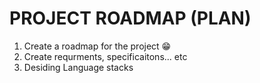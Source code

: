 # PROJECT ROADMAP (PLAN)
1. Create a roadmap for the project 😁
2. Create requrments, specificaitons... etc
3. Desiding Language stacks

